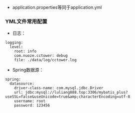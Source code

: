 * application.properties等同于application.yml



### YML文件常用配置

* 日志：

```
logging:
  level:
    root: info
    com.nuoze.cctower: debug
    file: ./data/log/cctower.log
```

* Spring数据源：

```
spring:
  datasource:
    driver-class-name: com.mysql.jdbc.Driver
    url: jdbc:mysql://luliang888.top:3306/mybatis_plus?useSSL=false&useUnicode=true&amp;characterEncoding=utf-8
    username: root
    password: 123456
```

